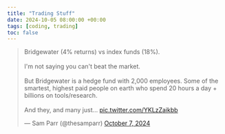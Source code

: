 ```yaml
---
title: "Trading Stuff"
date: 2024-10-05 08:00:00 +00:00
tags: [coding, trading]
toc: false
---
```


<blockquote class="twitter-tweet"><p lang="en" dir="ltr">Bridgewater (4% returns) vs index funds (18%).<br><br>I&#39;m not saying you can&#39;t beat the market. <br><br>But Bridgewater is a hedge fund with 2,000 employees. Some of the smartest, highest paid people on earth who spend 20 hours a day + billions on tools/research.<br><br>And they, and many just… <a href="https://t.co/YKLzZaikbb">pic.twitter.com/YKLzZaikbb</a></p>&mdash; Sam Parr (@thesamparr) <a href="https://twitter.com/thesamparr/status/1843273838546800990?ref_src=twsrc%5Etfw">October 7, 2024</a></blockquote> <script async src="https://platform.twitter.com/widgets.js" charset="utf-8"></script>